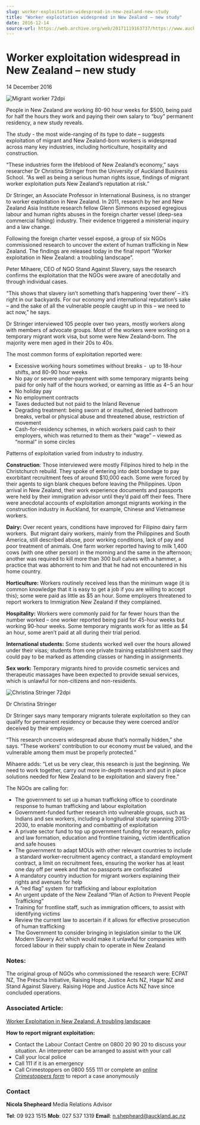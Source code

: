 ```yaml
---
slug: worker-exploitation-widespread-in-new-zealand-new-study
title: "Worker exploitation widespread in New Zealand – new study"
date: 2016-12-14
source-url: https://web.archive.org/web/20171119163737/https://www.auckland.ac.nz/en/about/news-events-and-notices/news/news-2016/12/worker-exploitation-widespread-study.html
---
```

Worker exploitation widespread in New Zealand – new study
=========================================================

14 December 2016

![Migrant worker 72dpi](https://www.auckland.ac.nz/en/about/news-events-and-notices/news/news-2016/12/worker-exploitation-widespread-study/_jcr_content/par/textimage/image.img.jpg/1481664643843.jpg "Migrant worker 72dpi")

People in New Zealand are working 80-90 hour weeks for $500, being paid for half the hours they work and paying their own salary to “buy” permanent residency, a new study reveals.

The study - the most wide-ranging of its type to date – suggests exploitation of migrant and New Zealand-born workers is widespread across many key industries, including horticulture, hospitality and construction.

“These industries form the lifeblood of New Zealand’s economy,” says researcher Dr Christina Stringer from the University of Auckland Business School. “As well as being a serious human rights issue, findings of migrant worker exploitation puts New Zealand’s reputation at risk.”

Dr Stringer, an Associate Professor in International Business, is no stranger to worker exploitation in New Zealand. In 2011, research by her and New Zealand Asia Institute research fellow Glenn Simmons exposed egregious labour and human rights abuses in the foreign charter vessel (deep-sea commercial fishing) industry. Their evidence triggered a ministerial inquiry and a law change.

Following the foreign charter vessel exposé, a group of six NGOs commissioned research to uncover the extent of human trafficking in New Zealand. The findings are released today in the final report “Worker exploitation in New Zealand: a troubling landscape”.

Peter Mihaere, CEO of NGO Stand Against Slavery, says the research confirms the exploitation that the NGOs were aware of anecdotally and through individual cases.

“This shows that slavery isn’t something that’s happening ‘over there’ – it’s right in our backyards. For our economy and international reputation’s sake – and the sake of all the vulnerable people caught up in this – we need to act now,” he says.

Dr Stringer interviewed 105 people over two years, mostly workers along with members of advocate groups. Most of the workers were working on a temporary migrant work visa, but some were New Zealand-born. The majority were men aged in their 20s to 40s.

The most common forms of exploitation reported were:

*   Excessive working hours sometimes without breaks -  up to 18-hour shifts, and 80-90 hour weeks
*   No pay or severe under-payment with some temporary migrants being paid for only half of the hours worked, or earning as little as $4-$5 an hour
*   No holiday pay
*   No employment contracts
*   Taxes deducted but not paid to the Inland Revenue
*   Degrading treatment: being sworn at or insulted, denied bathroom breaks, verbal or physical abuse and threatened abuse, restriction of movement
*   Cash-for-residency schemes, in which workers paid cash to their employers, which was returned to them as their “wage” – viewed as “normal” in some circles

Patterns of exploitation varied from industry to industry.

**Construction**: Those interviewed were mostly Filipinos hired to help in the Christchurch rebuild. They spoke of entering into debt bondage to pay exorbitant recruitment fees of around $10,000 each. Some were forced by their agents to sign blank cheques before leaving the Philippines. Upon arrival in New Zealand, their work experience documents and passports were held by their immigration advisor until they’d paid off their fees. There were anecdotal accounts of exploitation amongst migrants working in the construction industry in Auckland, for example, Chinese and Vietnamese workers.

**Dairy:** Over recent years, conditions have improved for Filipino dairy farm workers.  But migrant dairy workers, mainly from the Philippines and South America, still described abuse, poor working conditions, lack of pay and poor treatment of animals. One farm worker reported having to milk 1,400 cows (with one other person) in the morning and the same in the afternoon; another was required to kill more than 300 bull calves with a hammer, a practice that was abhorrent to him and that he had not encountered in his home country.

**Horticulture:** Workers routinely received less than the minimum wage (it is common knowledge that it is easy to get a job if you are willing to accept this); some were paid as little as $5 an hour. Some employers threatened to report workers to Immigration New Zealand if they complained.

**Hospitality:** Workers were commonly paid for far fewer hours than the number worked – one worker reported being paid for 45-hour weeks but working 90-hour weeks. Some temporary migrants work for as little as $4 an hour, some aren’t paid at all during their trial period.

**International students:** Some students worked well over the hours allowed under their visas; students from one private training establishment said they could pay to be marked as attending classes or handing in assignments.

**Sex work:** Temporary migrants hired to provide cosmetic services and therapeutic massages have been expected to provide sexual services, which is unlawful for non-citizens and non-residents.

![Christina Stringer 72dpi](https://www.auckland.ac.nz/en/about/news-events-and-notices/news/news-2016/12/worker-exploitation-widespread-study/_jcr_content/par/textimage_0/image.img.jpg/1481665037311.jpg "Christina Stringer 72dpi")

Dr Christina Stringer

Dr Stringer says many temporary migrants tolerate exploitation so they can qualify for permanent residency or because they were coerced and/or deceived by their employer.

“This research uncovers widespread abuse that’s normally hidden,” she says. “These workers’ contribution to our economy must be valued, and the vulnerable among them must be properly protected.”

Mihaere adds: “Let us be very clear, this research is just the beginning. We need to work together, carry out more in-depth research and put in place solutions needed for New Zealand to be exploitation and slavery free.”

The NGOs are calling for:

*   The government to set up a human trafficking office to coordinate response to human trafficking and labour exploitation
*   Government-funded further research into vulnerable groups, such as Indians and sex workers, including a longitudinal study spanning 2013-2030, to enable monitoring and combatting of exploitation
*   A private sector fund to top up government funding for research, policy and law formation, education and frontline training, victim identification and safe houses
*   The government to adapt MOUs with other relevant countries to include a standard worker-recruitment agency contract, a standard employment contract, a limit on recruitment fees, ensuring the worker has at least one day off per week and that no passports are confiscated
*   A mandatory country induction for migrant workers explaining their rights and avenues for help
*   A “red flag” system  for trafficking and labour exploitation
*   An urgent update of the New Zealand “Plan of Action to Prevent People Trafficking”
*   Training for frontline staff, such as immigration officers, to assist with identifying victims
*   Review the current law to ascertain if it allows for effective prosecution of human trafficking
*   The Government to consider bringing in legislation similar to the UK Modern Slavery Act which would make it unlawful for companies with forced labour in their supply chain to operate in New Zealand

### **Notes:**

The original group of NGOs who commissioned the research were: ECPAT NZ, The Préscha Initiative, Raising Hope, Justice Acts NZ, Hagar NZ and Stand Against Slavery. Raising Hope and Justice Acts NZ have since concluded operations.

### Associated Article:

[Worker Exploitation in New Zealand: A troubling landscape](http://www.workerexploitation.co.nz/report)  

**How to report migrant exploitation:**

*   Contact the Labour Contact Centre on 0800 20 90 20 to discuss your situation. An interpreter can be arranged to assist with your call
*   Call your local police
*   Call 111 if it is an emergency
*   Call Crimestoppers on 0800 555 111 or complete an [_online Crimestoppers form_](https://crimestoppers-uk.org/give-information/give-information-online/) to report a case anonymously

### **Contact**

**Nicola Shepheard** Media Relations Advisor

**Tel**: 09 923 1515 **Mob**: 027 537 1319 **Email**: n.shepheard@auckland.ac.nz